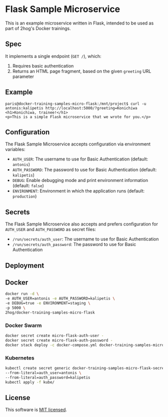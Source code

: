 # Flask Sample Microservice

This is an example microservice written in Flask, intended to be used as part of 2hog's Docker trainings.

## Spec
It implements a single endpoint (`GET /`), which:

1. Requires basic authentication
2. Returns an HTML page fragment, based on the given `greeting` URL parameter

## Example

```
paris@docker-training-samples-micro-flask:/mnt/project$ curl -u antonis:kalipetis http://localhost:5000/?greeting=Konichiwa
<h1>Konichiwa, trainee!</h1>
<p>This is a simple Flask microservice that we wrote for you.</p>
```

## Configuration

The Flask Sample Microservice accepts configuration via environment variables:

- `AUTH_USER`: The username to use for Basic Authentication (default: `antonis`)
- `AUTH_PASSWORD`: The password to use for Basic Authentication (default: `kalipetis`)
- `DEBUG`: Enable debugging mode and print environment information (default: `false`)
- `ENVIRONMENT`: Environment in which the application runs (default: `production`)

## Secrets

The Flask Sample Microservice also accepts and prefers configuration for `AUTH_USER` and `AUTH_PASSWORD` as secret files:

- `/run/secrets/auth_user`: The username to use for Basic Authentication
- `/run/secrets/auth_password`: The password to use for Basic Authentication


## Deployment

## Docker

```sh
docker run -d \
-e AUTH_USER=antonis -e AUTH_PASSWORD=kalipetis \
-e DEBUG=true -e ENVIRONMENT=staging \
-p 5000 \
2hog/docker-training-samples-micro-flask
```

### Docker Swarm

```sh
docker secret create micro-flask-auth-user -
docker secret create micro-flask-auth-password -
docker stack deploy -c docker-compose.yml docker-training-samples-micro-flask
```

### Kubernetes

```sh
kubectl create secret generic docker-training-samples-micro-flask-secret \
--from-literal=auth_user=antonis \
--from-literal=auth_password=kalipetis
kubectl apply -f kube/
```

## License

This software is [MIT licensed](LICENSE).
